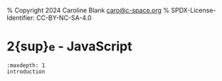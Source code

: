 % Copyright 2024 Caroline Blank <caro@c-space.org>
% SPDX-License-Identifier: CC-BY-NC-SA-4.0

# 2{sup}`e` - JavaScript

```{toctree}
:maxdepth: 1
introduction
```
